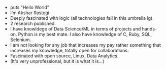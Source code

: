 -  puts "Hello World"
-  I’m Akshar Rastogi
- Deeply fascinated with logic (all technologies fall in this umbrella ig).
- 2 research published. 
- I have knowldege of Data Science/ML in terms of projects and hands-on. Python is my best mate. I also have knowledge of C, Ruby, SQL, Selenium.
- I am not looking for any job that increases my pay rather something that increases my knowledge, totally open for collaborations.
- Fascinated with open source, Linux, Data Analytics. 
- (It's very unprofessional, but it is what it is...)
<!---
akshar99/akshar99 is a ✨ special ✨ repository because its `README.md` (this file) appears on your GitHub profile.
You can click the Preview link to take a look at your changes.
--->

